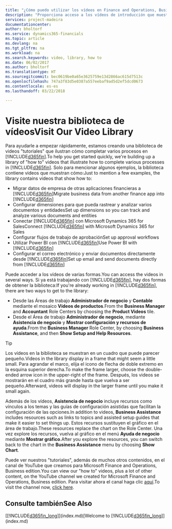 ```yaml
---
title: "¿Cómo puedo utilizar los vídeos en Finance and Operations, Business edition? | Documentos de Microsoft"
description: "Proporciona acceso a los vídeos de introducción que muestran como realizar tareas comunes."
services: project-madeira
documentationcenter: 
author: bholtorf
ms.service: dynamics365-financials
ms.topic: article
ms.devlang: na
ms.tgt_pltfrm: na
ms.workload: na
ms.search.keywords: video, library, how to
ms.date: 06/02/2017
ms.author: bholtorf
ms.translationtype: HT
ms.sourcegitcommit: bec0619be0a65e3625759e13d2866ac615d7513c
ms.openlocfilehash: 747a3f83d5e0387a557eebaf9ad5d2ef5dcd0673
ms.contentlocale: es-es
ms.lasthandoff: 03/22/2018

---
```

# <a name="visit-our-video-library"></a><span data-ttu-id="ccd09-103">Visite nuestra biblioteca de vídeos</span><span class="sxs-lookup"><span data-stu-id="ccd09-103">Visit Our Video Library</span></span>
<span data-ttu-id="ccd09-104">Para ayudarle a empezar rápidamente, estamos creando una biblioteca de videos "tutoriales" que ilustran cómo completar varios procesos en [!INCLUDE[d365fin](includes/d365fin_md.md)].</span><span class="sxs-lookup"><span data-stu-id="ccd09-104">To help you get started quickly, we're building up a library of "how to" videos that illustrate how to complete various processes in [!INCLUDE[d365fin](includes/d365fin_md.md)].</span></span> <span data-ttu-id="ccd09-105">Solo para mencionar algunos ejemplos, la biblioteca contiene videos que muestran cómo:</span><span class="sxs-lookup"><span data-stu-id="ccd09-105">Just to mention a few examples, the library contains videos that show how to:</span></span>  

* <span data-ttu-id="ccd09-106">Migrar datos de empresa de otras aplicaciones financieras a [!INCLUDE[d365fin](includes/d365fin_md.md)]</span><span class="sxs-lookup"><span data-stu-id="ccd09-106">Migrate business data from another finance app into [!INCLUDE[d365fin](includes/d365fin_md.md)]</span></span>  
* <span data-ttu-id="ccd09-107">Configurar dimensiones para que pueda rastrear y analizar varios documentos y entidades</span><span class="sxs-lookup"><span data-stu-id="ccd09-107">Set up dimensions so you can track and analyze various documents and entities</span></span>
* <span data-ttu-id="ccd09-108">Conectar [!INCLUDE[d365fin](includes/d365fin_md.md)] con Microsoft Dynamics 365 for Sales</span><span class="sxs-lookup"><span data-stu-id="ccd09-108">Connect [!INCLUDE[d365fin](includes/d365fin_md.md)] with Microsoft Dynamics 365 for Sales</span></span>
* <span data-ttu-id="ccd09-109">Configurar flujos de trabajo de aprobación</span><span class="sxs-lookup"><span data-stu-id="ccd09-109">Set up approval workflows</span></span>  
* <span data-ttu-id="ccd09-110">Utilizar Power BI con [!INCLUDE[d365fin](includes/d365fin_md.md)]</span><span class="sxs-lookup"><span data-stu-id="ccd09-110">Use Power BI with [!INCLUDE[d365fin](includes/d365fin_md.md)]</span></span>  
* <span data-ttu-id="ccd09-111">Configurar el correo electrónico y enviar documentos directamente desde [!INCLUDE[d365fin](includes/d365fin_md.md)]</span><span class="sxs-lookup"><span data-stu-id="ccd09-111">Set up email and send documents directly from [!INCLUDE[d365fin](includes/d365fin_md.md)]</span></span>  

<span data-ttu-id="ccd09-112">Puede acceder a los vídeos de varias formas.</span><span class="sxs-lookup"><span data-stu-id="ccd09-112">You can access the videos in several ways.</span></span> <span data-ttu-id="ccd09-113">Si ya está trabajando con [!INCLUDE[d365fin](includes/d365fin_md.md)], hay dos formas de obtener la biblioteca:</span><span class="sxs-lookup"><span data-stu-id="ccd09-113">If you're already working in [!INCLUDE[d365fin](includes/d365fin_md.md)], there are two ways to get to the library:</span></span>

* <span data-ttu-id="ccd09-114">Desde las Áreas de trabajo **Administrador de negocio** y **Contable** mediante el mosaico **Vídeos de productos**.</span><span class="sxs-lookup"><span data-stu-id="ccd09-114">From the **Business Manager** and **Accountant** Role Centers by choosing the **Product Videos** tile.</span></span>  
* <span data-ttu-id="ccd09-115">Desde el Área de trabajo **Administrador de negocio**, mediante **Asistencia de negocio** y **Mostrar configuración y recursos de ayuda**.</span><span class="sxs-lookup"><span data-stu-id="ccd09-115">From the **Business Manager** Role Center, by choosing **Business Assistance**, and then **Show Setup and Help Resources**.</span></span>  

> [!Tip]  
> <span data-ttu-id="ccd09-116">Los vídeos en la biblioteca se muestran en un cuadro que puede parecer pequeño.</span><span class="sxs-lookup"><span data-stu-id="ccd09-116">Videos in the library display in a frame that might seem a little small.</span></span> <span data-ttu-id="ccd09-117">Para agrandar el marco, elija el icono de flecha de doble extremo en la esquina superior derecha.</span><span class="sxs-lookup"><span data-stu-id="ccd09-117">To make the frame larger, choose the double-ended arrow icon in the upper-right of the frame.</span></span> <span data-ttu-id="ccd09-118">Después, los videos se mostrarán en el cuadro más grande hasta que vuelva a ser pequeño.</span><span class="sxs-lookup"><span data-stu-id="ccd09-118">Afterward, videos will display in the larger frame until you make it small again.</span></span>  

<span data-ttu-id="ccd09-119">Además de los vídeos, **Asistencia de negocio** incluye recursos como vínculos a los temas y las guías de configuración asistidas que facilitan la configuración de las opciones.</span><span class="sxs-lookup"><span data-stu-id="ccd09-119">In addition to videos, **Business Assistance** includes resources such as links to topics and assisted setup guides that make it easier to set things up.</span></span> <span data-ttu-id="ccd09-120">Estos recursos sustituyen el gráfico en el área de trabajo.</span><span class="sxs-lookup"><span data-stu-id="ccd09-120">These resources replace the chart on the Role Center.</span></span> <span data-ttu-id="ccd09-121">Una vez explore los recursos, vuelva al gráfico en el menú **Ayuda de negocio** mediante **Mostrar gráfico**.</span><span class="sxs-lookup"><span data-stu-id="ccd09-121">After you explore the resources, you can switch back to the chart in the **Business Assistance** menu by choosing **Show Chart**.</span></span>  
  
<span data-ttu-id="ccd09-122">Puede ver nuestros "tutoriales", además de muchos otros contenidos, en el canal de YouTube que creamos para Microsoft Finance and Operations, Business edition.</span><span class="sxs-lookup"><span data-stu-id="ccd09-122">You can view our "how to" videos, plus a lot of other content, on the YouTube channel we created for Microsoft Finance and Operations, Business edition.</span></span> <span data-ttu-id="ccd09-123">Para visitar ahora el canal haga clic [aquí](https://go.microsoft.com/fwlink/?linkid=851533).</span><span class="sxs-lookup"><span data-stu-id="ccd09-123">To visit the channel now, [click here](https://go.microsoft.com/fwlink/?linkid=851533).</span></span>

## <a name="see-also"></a><span data-ttu-id="ccd09-124">Consulte también</span><span class="sxs-lookup"><span data-stu-id="ccd09-124">See Also</span></span>
<span data-ttu-id="ccd09-125">[[!INCLUDE[d365fin_long](includes/d365fin_long_md.md)]](index.md)</span><span class="sxs-lookup"><span data-stu-id="ccd09-125">[Welcome to [!INCLUDE[d365fin_long](includes/d365fin_long_md.md)]](index.md)</span></span>

